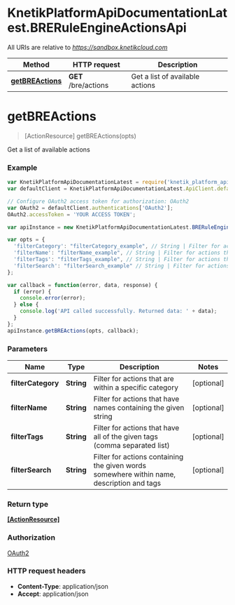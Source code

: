 # KnetikPlatformApiDocumentationLatest.BRERuleEngineActionsApi

All URIs are relative to *https://sandbox.knetikcloud.com*

Method | HTTP request | Description
------------- | ------------- | -------------
[**getBREActions**](BRERuleEngineActionsApi.md#getBREActions) | **GET** /bre/actions | Get a list of available actions


<a name="getBREActions"></a>
# **getBREActions**
> [ActionResource] getBREActions(opts)

Get a list of available actions

### Example
```javascript
var KnetikPlatformApiDocumentationLatest = require('knetik_platform_api_documentation_latest');
var defaultClient = KnetikPlatformApiDocumentationLatest.ApiClient.default;

// Configure OAuth2 access token for authorization: OAuth2
var OAuth2 = defaultClient.authentications['OAuth2'];
OAuth2.accessToken = 'YOUR ACCESS TOKEN';

var apiInstance = new KnetikPlatformApiDocumentationLatest.BRERuleEngineActionsApi();

var opts = { 
  'filterCategory': "filterCategory_example", // String | Filter for actions that are within a specific category
  'filterName': "filterName_example", // String | Filter for actions that have names containing the given string
  'filterTags': "filterTags_example", // String | Filter for actions that have all of the given tags (comma separated list)
  'filterSearch': "filterSearch_example" // String | Filter for actions containing the given words somewhere within name, description and tags
};

var callback = function(error, data, response) {
  if (error) {
    console.error(error);
  } else {
    console.log('API called successfully. Returned data: ' + data);
  }
};
apiInstance.getBREActions(opts, callback);
```

### Parameters

Name | Type | Description  | Notes
------------- | ------------- | ------------- | -------------
 **filterCategory** | **String**| Filter for actions that are within a specific category | [optional] 
 **filterName** | **String**| Filter for actions that have names containing the given string | [optional] 
 **filterTags** | **String**| Filter for actions that have all of the given tags (comma separated list) | [optional] 
 **filterSearch** | **String**| Filter for actions containing the given words somewhere within name, description and tags | [optional] 

### Return type

[**[ActionResource]**](ActionResource.md)

### Authorization

[OAuth2](../README.md#OAuth2)

### HTTP request headers

 - **Content-Type**: application/json
 - **Accept**: application/json

